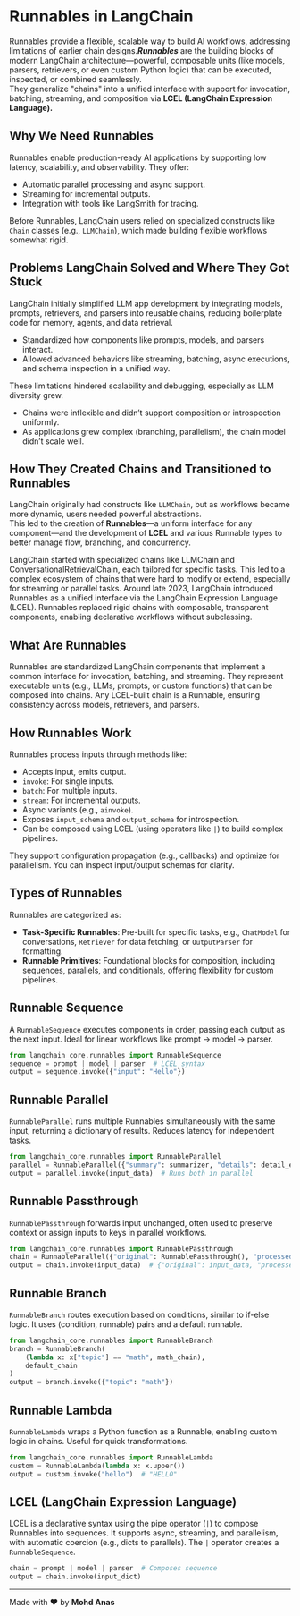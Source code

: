# Runnables in LangChain

Runnables provide a flexible, scalable way to build AI workflows, addressing limitations of earlier chain designs.**_Runnables_** are the building blocks of modern LangChain architecture—powerful, composable units (like models, parsers, retrievers, or even custom Python logic) that can be executed, inspected, or combined seamlessly.  
They generalize "chains" into a unified interface with support for invocation, batching, streaming, and composition via **LCEL (LangChain Expression Language).**

## Why We Need Runnables

Runnables enable production-ready AI applications by supporting low latency, scalability, and observability. They offer:

- Automatic parallel processing and async support.
- Streaming for incremental outputs.
- Integration with tools like LangSmith for tracing.

Before Runnables, LangChain users relied on specialized constructs like `Chain` classes (e.g., `LLMChain`), which made building flexible workflows somewhat rigid.

## Problems LangChain Solved and Where They Got Stuck

LangChain initially simplified LLM app development by integrating models, prompts, retrievers, and parsers into reusable chains, reducing boilerplate code for memory, agents, and data retrieval.

- Standardized how components like prompts, models, and parsers interact.
- Allowed advanced behaviors like streaming, batching, async executions, and schema inspection in a unified way.

These limitations hindered scalability and debugging, especially as LLM diversity grew.

- Chains were inflexible and didn’t support composition or introspection uniformly.
- As applications grew complex (branching, parallelism), the chain model didn’t scale well.

## How They Created Chains and Transitioned to Runnables

LangChain originally had constructs like `LLMChain`, but as workflows became more dynamic, users needed powerful abstractions.  
This led to the creation of **Runnables**—a uniform interface for any component—and the development of **LCEL** and various Runnable types to better manage flow, branching, and concurrency.

LangChain started with specialized chains like LLMChain and ConversationalRetrievalChain, each tailored for specific tasks. This led to a complex ecosystem of chains that were hard to modify or extend, especially for streaming or parallel tasks. Around late 2023, LangChain introduced Runnables as a unified interface via the LangChain Expression Language (LCEL). Runnables replaced rigid chains with composable, transparent components, enabling declarative workflows without subclassing.

## What Are Runnables

Runnables are standardized LangChain components that implement a common interface for invocation, batching, and streaming. They represent executable units (e.g., LLMs, prompts, or custom functions) that can be composed into chains. Any LCEL-built chain is a Runnable, ensuring consistency across models, retrievers, and parsers.

## How Runnables Work

Runnables process inputs through methods like:

- Accepts input, emits output.
- `invoke`: For single inputs.
- `batch`: For multiple inputs.
- `stream`: For incremental outputs.
- Async variants (e.g., `ainvoke`).
- Exposes `input_schema` and `output_schema` for introspection.
- Can be composed using LCEL (using operators like `|`) to build complex pipelines.

They support configuration propagation (e.g., callbacks) and optimize for parallelism. You can inspect input/output schemas for clarity.

## Types of Runnables

Runnables are categorized as:

- **Task-Specific Runnables**: Pre-built for specific tasks, e.g., `ChatModel` for conversations, `Retriever` for data fetching, or `OutputParser` for formatting.
- **Runnable Primitives**: Foundational blocks for composition, including sequences, parallels, and conditionals, offering flexibility for custom pipelines.

## Runnable Sequence

A `RunnableSequence` executes components in order, passing each output as the next input. Ideal for linear workflows like prompt → model → parser.

```python
from langchain_core.runnables import RunnableSequence
sequence = prompt | model | parser  # LCEL syntax
output = sequence.invoke({"input": "Hello"})
```

## Runnable Parallel

`RunnableParallel` runs multiple Runnables simultaneously with the same input, returning a dictionary of results. Reduces latency for independent tasks.

```python
from langchain_core.runnables import RunnableParallel
parallel = RunnableParallel({"summary": summarizer, "details": detail_extractor})
output = parallel.invoke(input_data)  # Runs both in parallel
```

## Runnable Passthrough

`RunnablePassthrough` forwards input unchanged, often used to preserve context or assign inputs to keys in parallel workflows.

```python
from langchain_core.runnables import RunnablePassthrough
chain = RunnableParallel({"original": RunnablePassthrough(), "processed": processor})
output = chain.invoke(input_data)  # {"original": input_data, "processed": processed_result}
```

## Runnable Branch

`RunnableBranch` routes execution based on conditions, similar to if-else logic. It uses (condition, runnable) pairs and a default runnable.

```python
from langchain_core.runnables import RunnableBranch
branch = RunnableBranch(
    (lambda x: x["topic"] == "math", math_chain),
    default_chain
)
output = branch.invoke({"topic": "math"})
```

## Runnable Lambda

`RunnableLambda` wraps a Python function as a Runnable, enabling custom logic in chains. Useful for quick transformations.

```python
from langchain_core.runnables import RunnableLambda
custom = RunnableLambda(lambda x: x.upper())
output = custom.invoke("hello")  # "HELLO"
```

## LCEL (LangChain Expression Language)

LCEL is a declarative syntax using the pipe operator (`|`) to compose Runnables into sequences. It supports async, streaming, and parallelism, with automatic coercion (e.g., dicts to parallels). The `|` operator creates a `RunnableSequence`.

```python
chain = prompt | model | parser  # Composes sequence
output = chain.invoke(input_dict)
```

---

Made with ❤️ by **Mohd Anas**
